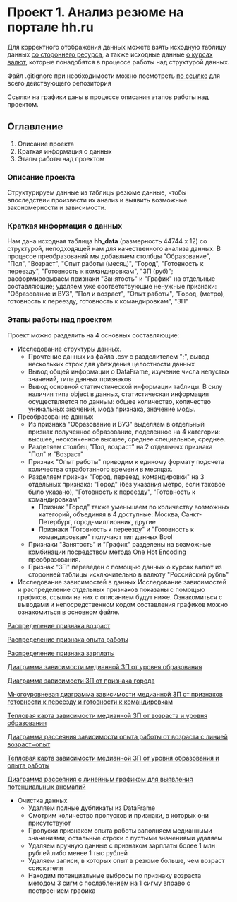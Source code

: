 # Проект 1. Анализ резюме на портале hh.ru

Для корректного отображения данных можете взять исходную таблицу данных [со стороннего ресурса](https://drive.google.com/file/d/1kbV8eQbW1agyVSFR9uGUI6-NKSbnC6sR/view?usp=drive_link), а также исходные данные [о курсах валют](https://drive.google.com/file/d/1KcqFovD0zZnu7nEHZ_jpbD09qrPFRNs2/view?usp=drive_link), которые понадобятся в процессе работы над структурой данных.

Файл .gitignore при необходимости можно посмотреть [по ссылке](https://github.com/OlegAndreevL/First/blob/main/.gitignore) для всего действующего репозитория 

Ссылки на графики даны в процессе описания этапов работы над проектом.

## Оглавление
1. Описание проекта
2. Краткая информация о данных
3. Этапы работы над проектом

### Описание проекта
Структурируем данные из таблицы резюме данные, чтобы впоследствии произвести их анализ и выявить возможные закономерности и зависимости.
### Краткая информация о данных
Нам дана исходная таблица **hh_data** (размерность 44744 х 12) со структурой, неподходящей нам для качественного анализа данных. 
В процессе преобразований мы добавляем столбцы "Образование", "Пол", "Возраст", "Опыт работы (месяц)", "Город", "Готовность к переезду", "Готовность к командировкам", "ЗП (руб)"; расформировываем признаки "Занятость" и "График" на отдельные составляющие; удаляем уже соответствующие ненужные признаки: "Образование и ВУЗ", "Пол и возраст", "Опыт работы", "Город, (метро), готовность к переезду, готовность к командировкам", "ЗП"
### Этапы работы над проектом
Проект можно разделить на 4 основных составляющие:
* Исследование структуры данных.
  * Прочтение данных из файла .csv с разделителем ";", вывод нескольких строк для убеждения целостности данных
  * Вывод общей информации о DataFrame, изучение числа непустых значений, типа данных признаков
  * Вывод основной статичстической информации таблицы. В силу наличия типа object в данных, статистическая информация осуществляется по данным: общее количество, количество уникальных значений, мода признака, значение моды. 
* Преобразование данных
    * Из признака "Образование и ВУЗ" выделяем в отдельный признак полученное образование, поделенное на 4 категории: высшее, неоконченное высшее, среднее специальное, среднее.
    * Разделяем столбец "Пол, возраст" на 2 отдельных признака "Пол" и "Возраст"
    * Признак "Опыт работы" приводим к единому формату подсчета количества отработанного времени в месяцах.
    * Разделяем признак "Город, переезд, командировки" на 3 отдельных признака: "Город" (без указания метро, если таковое было указано), "Готовность к переезду", "Готовность к командировкам"
       * Признак "Город" также уменьшаем по количеству возможных категорий, объединяя в 4 доступные: Москва, Санкт-Петербург, город-миллионник, другие
       * Признаки "Готовность к переезду" и "Готовность к командировкам" получают тип данных Bool
    * Признаки "Занятость" и "График" разделены на возможные комбинации посредством метода One Hot Encoding преобразования.
    * Признак "ЗП" переведен с помощью данных о курсах валют из сторонней таблицы исключительно в валюту "Российский рубль"
* Исследование зависимостей в данных
Исследование зависимостей и распределение отдельных признаков показаны с помощью графиков, ссылки на них с описанием будут ниже.
Ознакомиться с выводами и непосредственном кодом составления графиков можно ознакомиться в основном файле.

[Распределение признака возраст](https://github.com/OlegAndreevL/First/blob/main/project_1/plotly/age.html)

[Распределение признака опыта работы](https://github.com/OlegAndreevL/First/blob/main/project_1/plotly/experience.html)

[Распределение признака зарплаты](https://github.com/OlegAndreevL/First/blob/main/project_1/plotly/salary.html)

[Диаграмма зависимости медианной ЗП от уровня образования](https://github.com/OlegAndreevL/First/blob/main/project_1/plotly/salary_for_education.html)

[Диаграмма зависимости ЗП от признака города](https://github.com/OlegAndreevL/First/blob/main/project_1/plotly/salary_for_cities.html)

[Многоуровневая диаграмма зависимости медианной ЗП от признаков готовности к переезду и готовности к командировкам](https://github.com/OlegAndreevL/First/blob/main/project_1/plotly/salary_for_remove_trips.html)

[Тепловая карта зависимости медианной ЗП от возраста и уровня образования](https://github.com/OlegAndreevL/First/blob/main/project_1/plotly/salary_for_educ_age.html)

[Диаграмма рассеяния зависимости опыта работы от возраста с линией возраст=опыт](https://github.com/OlegAndreevL/First/blob/main/project_1/plotly/exper_and_age.png)

[Тепловая карта зависимости медианной ЗП от уровня образования и опыта работы](https://github.com/OlegAndreevL/First/blob/main/project_1/plotly/salary_for_educ_exper.html)

[Диаграмма рассеяния с линейным графиком для выявления потенциальных аномалий](https://github.com/OlegAndreevL/First/blob/main/project_1/plotly/correct_exper_and_age.png)

* Очистка данных
    * Удаляем полные дубликаты из DataFrame 
    * Смотрим количество пропусков и признаки, в которых они присутствуют
    * Пропуски признаком опыта работы заполняем медианными значениями; остальные строки с пустыми значениями удаляем
    * Удаляем вручную данные с признаком зарплаты более 1 млн рублей либо менее 1 тыс рублей
    * Удаляем записи, в которых опыт в резюме больше, чем возраст соискателя
    * Находим потенциальные выбросы по признаку возраста методом 3 сигм с послаблением на 1 сигму вправо с построением графика